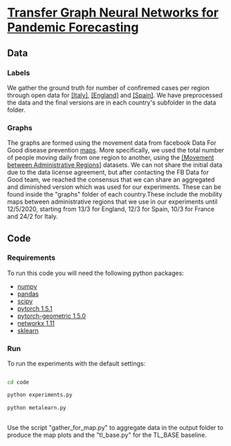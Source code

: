 # [Transfer Graph Neural Networks for Pandemic Forecasting](https://arxiv.org/abs/2009.08388)


## Data


### Labels

We gather the ground truth for number of confiremed cases per region through open data for [[Italy]](https://github.com/pcm-dpc/COVID-19/blob/master/dati-province/dpc-covid19-ita-province.csv),
[[England]](https://coronavirus.data.gov.uk) and [[Spain]](https://code.montera34.com:4443/numeroteca/covid19/-/blob/master/data/output/spain/covid19-provincias-spain_consolidated.csv}}).
We have preprocessed the data and the final versions are in each country's subfolder in the data folder.


### Graphs

The graphs are formed using the movement data from facebook Data For Good disease prevention [maps](https://dataforgood.fb.com/docs/covid19/). More specifically, we used the total number of people moving daily from one region to another, using the [[Movement between Administrative Regions]](https://dataforgood.fb.com/tools/movement-range-maps/) datasets. We can not share the initial data due to the data license agreement, but after contacting the FB Data for Good team, we reached the consensus that we can share an aggregated and diminished version which was used for our experiments. 
These can be found inside the "graphs" folder of each country.These include the mobility maps between administrative regions that we use in our experiments until 12/5/2020, starting from 13/3 for England, 12/3 for Spain, 10/3 for France and 24/2 for Italy.



## Code

### Requirements
To run this code you will need the following python packages:
 
* [numpy](https://www.numpy.org/)
* [pandas](https://pandas.pydata.org/)
* [scipy](https://www.scipy.org/)
* [pytorch 1.5.1](https://pytorch.org/)
* [pytorch-geometric 1.5.0](https://github.com/rusty1s/pytorch_geometric)
* [networkx 1.11](https://networkx.github.io/)
* [sklearn](https://scikit-learn.org/stable/)


### Run
To run the experiments with the default settings:

```bash

cd code

python experiments.py
 
python metalearn.py
 
```

Use the script "gather_for_map.py" to aggregate data in the output folder to produce the map plots and the "tl_base.py" for the TL_BASE baseline. 


